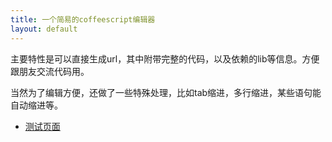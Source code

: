 ```yaml
---
title: 一个简易的coffeescript编辑器
layout: default
---
```


主要特性是可以直接生成url，其中附带完整的代码，以及依赖的lib等信息。方便跟朋友交流代码用。

当然为了编辑方便，还做了一些特殊处理，比如tab缩进，多行缩进，某些语句能自动缩进等。

- [测试页面][h1]

[h1]: http://luochen1990.me/try_coffee.html

